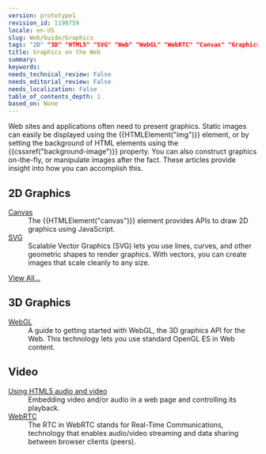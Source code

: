 ```yaml
---
version: prototype1
revision_id: 1190759
locale: en-US
slug: Web/Guide/Graphics
tags: "2D" "3D" "HTML5" "SVG" "Web" "WebGL" "WebRTC" "Canvas" "Graphics"
title: Graphics on the Web
summary: 
keywords: 
needs_technical_review: False
needs_editorial_review: False
needs_localization: False
table_of_contents_depth: 1
based_on: None
---
```

<p><span class="seoSummary">Web sites and applications often need to present graphics.</span> Static images can easily be displayed using the {{HTMLElement("img")}} element, or by setting the background of HTML elements using the {{cssxref("background-image")}} property. You can also construct graphics on-the-fly, or manipulate images after the fact. <span class="seoSummary">These articles provide insight into how you can accomplish this.</span></p>

<div class="row topicpage-table">
<div class="section">
<h2 class="Documentation" id="2D_Graphics">2D Graphics</h2>

<dl>
 <dt><a href="/en-US/docs/HTML/Canvas">Canvas</a></dt>
 <dd>The {{HTMLElement("canvas")}} element provides APIs to draw 2D graphics using JavaScript.</dd>
 <dt><a href="/en-US/docs/Web/SVG">SVG</a></dt>
 <dd>Scalable Vector Graphics (SVG) lets you use lines, curves, and other geometric shapes to render graphics. With vectors, you can create images that scale cleanly to any size.</dd>
</dl>

<p><span class="alllinks"><a href="/en-US/docs/tag/Graphics">View All...</a></span></p>
</div>

<div class="section">
<h2 class="Documentation" id="3D_Graphics">3D Graphics</h2>

<dl>
 <dt><a href="/en-US/docs/Web/WebGL">WebGL</a></dt>
 <dd>A guide to getting started with WebGL, the 3D graphics API for the Web. This technology lets you use standard OpenGL ES in Web content.</dd>
</dl>

<h2 id="Video">Video</h2>

<dl>
 <dt><a href="/en-US/docs/Web/Guide/HTML/Using_HTML5_audio_and_video">Using HTML5 audio and video</a></dt>
 <dd>Embedding video and/or audio in a web page and controlling its playback.</dd>
 <dt><a href="/en-US/docs/WebRTC">WebRTC</a></dt>
 <dd>The RTC in WebRTC stands for Real-Time Communications, technology that enables audio/video streaming and data sharing between browser clients (peers).</dd>
</dl>
</div>
</div>

